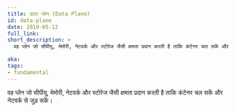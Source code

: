 ```yaml
---
title: डाटा प्लेन (Data Plane)
id: data-plane
date: 2019-05-12
full_link:
short_description: >
  वह प्लेन जो सीपीयू, मेमोरी, नेटवर्क और स्टोरेज जैसी क्षमता प्रदान करती है ताकि कंटेनर चल सकें और नेटवर्क से जुड़ सकें।

aka:
tags:
- fundamental
---
```

 वह प्लेन जो सीपीयू, मेमोरी, नेटवर्क और स्टोरेज जैसी क्षमता प्रदान करती है ताकि कंटेनर चल सकें और नेटवर्क से जुड़ सकें।
